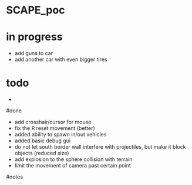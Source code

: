 # SCAPE_poc

# in progress
- add guns to car
- add another car with even bigger tires


# todo
- 

#done
- add crosshair/cursor for mouse
- fix the R reset movement (better)
- added ability to spawn in/out vehicles
- added basic debug gui
- do not let south border wall interfere with projectiles, but make it block objects (reduced size)
- add explosion to the sphere collision with terrain
- limit the movement of camera past certain point

#notes
